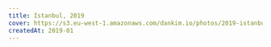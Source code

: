 ```yaml
---
title: Istanbul, 2019
cover: https://s3.eu-west-1.amazonaws.com/dankim.io/photos/2019-istanbul/cover.jpg
createdAt: 2019-01
---
```


<img src="https://s3.eu-west-1.amazonaws.com/dankim.io/photos/2019-istanbul/0001.jpg" alt="" class="lazyload">
<img src="https://s3.eu-west-1.amazonaws.com/dankim.io/photos/2019-istanbul/0002.jpg" alt="" class="lazyload">
<img src="https://s3.eu-west-1.amazonaws.com/dankim.io/photos/2019-istanbul/0003.jpg" alt="" class="lazyload">
<img src="https://s3.eu-west-1.amazonaws.com/dankim.io/photos/2019-istanbul/0004.jpg" alt="" class="lazyload">
<img src="https://s3.eu-west-1.amazonaws.com/dankim.io/photos/2019-istanbul/0005.jpg" alt="" class="lazyload">
<img src="https://s3.eu-west-1.amazonaws.com/dankim.io/photos/2019-istanbul/0006.jpg" alt="" class="lazyload">
<img src="https://s3.eu-west-1.amazonaws.com/dankim.io/photos/2019-istanbul/0007.jpg" alt="" class="lazyload">
<img src="https://s3.eu-west-1.amazonaws.com/dankim.io/photos/2019-istanbul/0008.jpg" alt="" class="lazyload">
